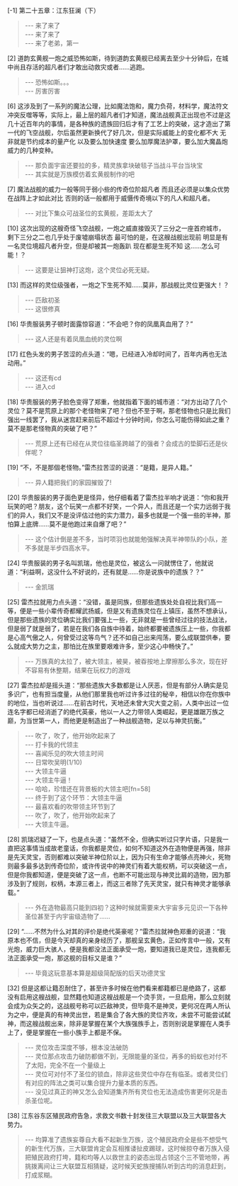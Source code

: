 
[-1] 第二十五章：江东狂澜（下）
>--- 来了来了<br>
>--- 来了来了<br>
>--- 来了老弟，第一<br>

[2] 道韵玄黄舰一炮之威恐怖如斯，待到道韵玄黄舰已经离去至少十分钟后，在城中尚且存活的超凡者们才敢出动救灾或者……逃跑。
>--- 恐怖如斯。。。<br>
>--- 厉害厉害<br>

[6] 这涉及到了一系列的魔法公理，比如魔法饱和，魔力负荷，材料学，魔法符文冲突反噬等等，实际上，最上层的超凡者们才知道，魔法战舰真正出现也不过是这几十近百年内的事情，是各种族的遗族回归后才有了工艺上的突破，这才造出了第一代的飞空战舰，尔后虽然更新换代了好几次，但是实际威能上的变化都不大 无非就是节约成本的量产化 以及要么加快速度 要么加厚魔法护罩，要么加大魔晶炮威力的几种变种。
>--- 那负面宇宙还要拉的多，精灵族拿块破毯子当战斗平台当块宝<br>
>--- 其实就是万族模仿着玄黄舰制作的吧<br>

[7] 魔法战舰的威力一般等同于弱小些的传奇位阶超凡者 而且还必须是以集众优势在战阵上才如此对比 否则的话一般都用于威慑传奇境以下的凡人和超凡者。
>--- 对比下集众可战圣位的玄黄舰，差距太大了<br>

[10] 这次出现的这艘奇怪飞空战舰，一炮之威直接毁灭了三分之一座首府城市，剩下三分之二也几乎处于废墟崩塌状态 最可怕的是，在这艘战舰出现前 明显是有一名灵位境超凡者升空，但是却被其一炮轰趴 现在都是生死不知 这……怎么可能！？
>--- 这要是让狙神打这炮，这个灵位必死无疑。<br>

[13] 而这样的灵位级强者，一炮之下生死不知……莫非，那战舰比灵位更强大！？
>--- 匹敌初圣<br>
>--- 这很修真<br>

[16] 华贵服装男子顿时面露惊容道：“不会吧？你的凤凰真血用了？”
>--- 这人还是有着凤凰血统的灵位啊<br>

[17] 红色头发的男子苦涩的点头道：“嗯，已经进入冷却时间了，百年内再也无法动用。”
>--- 这还有cd<br>
>--- 进入cd<br>

[18] 华贵服装的男子脸色变得了郑重，他就指着下面的城市道：“对方出动了几个灵位？莫不是荒原上的那个老怪物来了吧？但也不至于啊，那老怪物也只是比我们强出一线罢了，我从迷宫赶来前后不超过十分钟时间，你怎么可能伤得如此之重？莫不是那老怪物真的突破了吧？”
>--- 荒原上还有已经在从灵位往临圣跨越了的强者？会成古的垫脚石还是伙伴呢？<br>

[19] “不，不是那個老怪物。”雷杰拉苦涩的说道：“是籍，是异人籍。”
>--- 异人籍把我们的家园摧毁了!<br>

[20] 华贵服装的男子面色更是怪异，他仔细看着了雷杰拉半响才说道：“你和我开玩笑的吧？朋友，这个玩笑一点都不好笑，一个异人，而且还是一个实力远弱于我们的异人，我们又不是没评估过他的实力潜力，最多也就是一个强一些的半神，那怕算上底牌……莫不是他跑过来自爆了吧？”
>--- 这个估计倒是差不多，当时项羽也就能勉强解决真半神带队的小队，差不多就是半步四高水平。<br>

[24] 华贵服装的男子名叫凯瑞，他也是灵位，被这么一问就愣住了，他就说道：“利益啊，这没什么不好说的，还有就是……你是说族中的遗族？？”
>--- 金凯瑞<br>

[25] 雷杰拉就用力点头道：“没错，虽是同族，但那些遗族处处自视比我们高一等，便是一些小辈传奇都耀武扬威，但是又有遗族灵位在上镇压，虽然不想承认，但是那些遗族的灵位确实比我们要强上一些，无非就是一些曾经过往的技法战法，但是弱了就是弱了，若是在我们各自族中待着，始终都要被遗族压上一些，你我都是心高气傲之人，何曾受过这等鸟气？还不如自己出来闯荡，要么成联盟供奉，要么就成大势力之主，那怕比在族里要艰难许多，至少这心中畅快了。”
>--- 万族真的太拉了，被大领主，被昊，被昋按地上摩擦那么多次，现在好不容易有休整期，结果在玩权力的游戏<br>

[27] 雷杰拉却是摇头道：“那些遗族大多数都是让人厌恶，但是有部分人确实是见多识广，也有担当度量，从他们那里我也听过许多过往的秘辛，相信以你在你族中的地位，当也听说过……在前古时代，天地还未曾大灾大变之前，人类中出过一位连名字都已经消逝了的绝代英豪，他以一人之力带领人类崛起，更是雄踞万族之巅，为当世第一人，而他更是制造出了一种战舰造物，足以与神灵抗衡。”
>--- 吹了，吹了，他开始吹起来了<br>
>--- 打卡我的代领主<br>
>--- 喜闻乐见的吹大领主时间<br>
>--- 日常吹吴明(1/10)<br>
>--- 大领主牛逼<br>
>--- 大领主牛逼！<br>
>--- 哈哈，珍惜还在背景板的大领主吧[fn=58]<br>
>--- 终于到了这个环节：大领主牛逼<br>
>--- 最喜欢看的吹带领主环节到了<br>
>--- 吹了，吹了，他开始吹起来了<br>
>--- 大领主牛逼。<br>

[28] 凯瑞迟疑了一下，也是点头道：“虽然不全，但确实听过只字片语，只是我一直把这事情当成故老童话，你我都是灵位，如何不知道这外在造物便是再强，除非是先天灵宝，否则都难以突破半神位阶以上，因为只有生命才能够点亮神火，死物则最多最多达到传奇位阶，或许传说中的神灵们有着大能权柄，可以突破这一点，但是你我都知道，便是突破了这一点，也断不可能出现与神灵比肩的造物，因为那涉及到了规则，权柄，本源三者上，而这三者除了先天灵宝，就只有神灵才能够承载。”
>--- 外在造物最高只能到四初？这种时候就需要来大宇宙多元见识一下各种圣位甚至于内宇宙级造物了……<br>

[29] “……不然为什么对其的评价是绝代英豪呢？”雷杰拉就神色郑重的说道：“我原本也不信，但是今天却真的亲身经历了，那舰呈玄黄色，正如传言中一般，又有光炮，威力巨大骇人，便是我都没法正面承受一炮，要知道我已是灵位，连我都无法正面承受一炮，那这舰的目标又是谁？”
>--- 毕竟这玩意基本算是超级简配版的后天功德灵宝<br>

[32] 但是这都让籍忍耐住了，甚至许多时候在他們看来都籍都已是绝路了，这都没有启用这艘战舰，显然籍也知道这艘战舰是一个烫手货，一旦启用，那么立刻就会成为众矢之的，这战舰号称可以匹敌神灵，但毕竟不是神灵，更何况在两人所认为之中，便是真的有神灵出世，若是集合了各大族的灵位齐攻，未尝不可能尝试弑神，而这艘战舰出来，除非是掌握在某个大族强族手上，否则别说是掌握在人类手上了，便是掌握在一些小族手上都是不保。
>--- 灵位攻击深度不够，根本没法破防<br>
>--- 灵位那点攻击力破防都做不到，无限能量的圣位，再多的蚂蚁也对付不了太阳，完全不在一个量级上<br>
>--- 灵位可对付不了圣位的锁血，除非这些灵位中存在有临圣。或者灵位们有对应的阵法之类可以集合提升力量本质的东西。<br>
>--- 没见过真正的神又怎么会知道集齐所有灵位也无法造成伤害更何况是击杀圣位呢。<br>

[38] 江东谷东区殖民政府告急，求救文书数十封发往三大联盟以及三大联盟各大势力。
>--- 均算准了遗族妄尊自大看不起新生万族，这个殖民政府全是些不想受气的新生代万族，三大联盟肯定会互相推诿扯皮踢球，这时候掠夺者万族入侵把殖民政府打垮，籍和均等人以救世主的姿态出现占领这个三不管地带，再挑拨离间让三大联盟互相猜疑，这时候天蛇族搜捕队听到古均的消息赶到，打成浆糊。<br>
